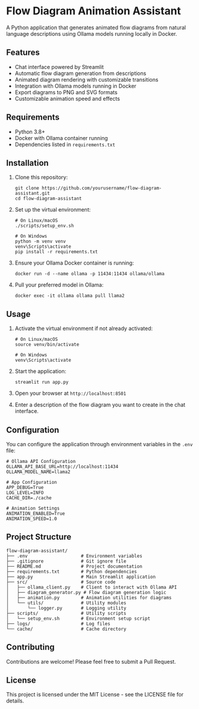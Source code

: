 # Flow Diagram Animation Assistant

A Python application that generates animated flow diagrams from natural language descriptions using Ollama models running locally in Docker.

## Features

- Chat interface powered by Streamlit
- Automatic flow diagram generation from descriptions
- Animated diagram rendering with customizable transitions
- Integration with Ollama models running in Docker
- Export diagrams to PNG and SVG formats
- Customizable animation speed and effects

## Requirements

- Python 3.8+
- Docker with Ollama container running
- Dependencies listed in `requirements.txt`

## Installation

1. Clone this repository:
   ```
   git clone https://github.com/yourusername/flow-diagram-assistant.git
   cd flow-diagram-assistant
   ```

2. Set up the virtual environment:
   ```
   # On Linux/macOS
   ./scripts/setup_env.sh
   
   # On Windows
   python -m venv venv
   venv\Scripts\activate
   pip install -r requirements.txt
   ```

3. Ensure your Ollama Docker container is running:
   ```
   docker run -d --name ollama -p 11434:11434 ollama/ollama
   ```

4. Pull your preferred model in Ollama:
   ```
   docker exec -it ollama ollama pull llama2
   ```

## Usage

1. Activate the virtual environment if not already activated:
   ```
   # On Linux/macOS
   source venv/bin/activate
   
   # On Windows
   venv\Scripts\activate
   ```

2. Start the application:
   ```
   streamlit run app.py
   ```

3. Open your browser at `http://localhost:8501`

4. Enter a description of the flow diagram you want to create in the chat interface.

## Configuration

You can configure the application through environment variables in the `.env` file:

```
# Ollama API Configuration
OLLAMA_API_BASE_URL=http://localhost:11434
OLLAMA_MODEL_NAME=llama2

# App Configuration
APP_DEBUG=True
LOG_LEVEL=INFO
CACHE_DIR=./cache

# Animation Settings
ANIMATION_ENABLED=True
ANIMATION_SPEED=1.0
```

## Project Structure

```
flow-diagram-assistant/
├── .env                    # Environment variables
├── .gitignore              # Git ignore file
├── README.md               # Project documentation
├── requirements.txt        # Python dependencies
├── app.py                  # Main Streamlit application
├── src/                    # Source code
│   ├── ollama_client.py    # Client to interact with Ollama API
│   ├── diagram_generator.py # Flow diagram generation logic
│   ├── animation.py        # Animation utilities for diagrams
│   └── utils/              # Utility modules
│       └── logger.py       # Logging utility
├── scripts/                # Utility scripts
│   └── setup_env.sh        # Environment setup script
├── logs/                   # Log files
└── cache/                  # Cache directory
```

## Contributing

Contributions are welcome! Please feel free to submit a Pull Request.

## License

This project is licensed under the MIT License - see the LICENSE file for details.